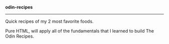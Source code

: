 <strong>odin-recipes</strong>
<hr/>
Quick recipes of my 2 most favorite foods.

Pure HTML, will apply all of the fundamentals that I learned to build The Odin Recipes.

